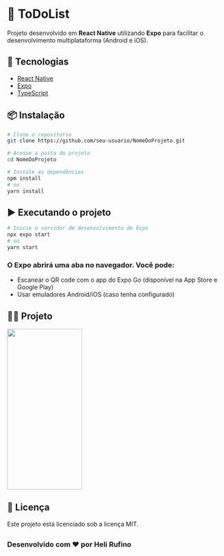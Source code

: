 # 📱 ToDoList

Projeto desenvolvido em **React Native** utilizando **Expo** para facilitar o desenvolvimento multiplataforma (Android e iOS).

## 🚀 Tecnologias

- [React Native](https://reactnative.dev/)
- [Expo](https://expo.dev/)
- [TypeScript](https://www.typescriptlang.org/)

## 📦 Instalação

```bash
# Clone o repositório
git clone https://github.com/seu-usuario/NomeDoProjeto.git

# Acesse a pasta do projeto
cd NomeDoProjeto

# Instale as dependências
npm install
# ou
yarn install
````

## ▶️ Executando o projeto

````bash
# Inicie o servidor de desenvolvimento do Expo
npx expo start
# ou
yarn start
````

### O Expo abrirá uma aba no navegador. Você pode:

- Escanear o QR code com o app do Expo Go (disponível na App Store e Google Play)
- Usar emuladores Android/iOS (caso tenha configurado)

## 👨‍💻 Projeto

<img src="https://github.com/user-attachments/assets/c9e31e2a-ceff-407b-90e2-eb19ae4fc1c1" width="175" height="375" />

## 📄 Licença
Este projeto está licenciado sob a licença MIT.
##

### Desenvolvido com ❤️ por Heli Rufino
